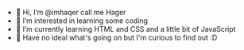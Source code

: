 - 👋 Hi, I’m @imhaqer call me Hager 
- 👀 I’m interested in learning some coding 
- 🌱 I’m currently learning HTML and CSS and a little bit of JavaScript
- 🥲 Have no ideal what's going on but I'm curious to find out :D

<!---
imhaqer/imhaqer is a ✨ special ✨ repository because its `README.md` (this file) appears on your GitHub profile.
You can click the Preview link to take a look at your changes.
--->

